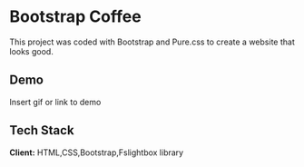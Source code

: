 
# Bootstrap Coffee 

This project was coded with Bootstrap and Pure.css to create a website that looks good.


## Demo

Insert gif or link to demo


## Tech Stack

**Client:** HTML,CSS,Bootstrap,Fslightbox library



